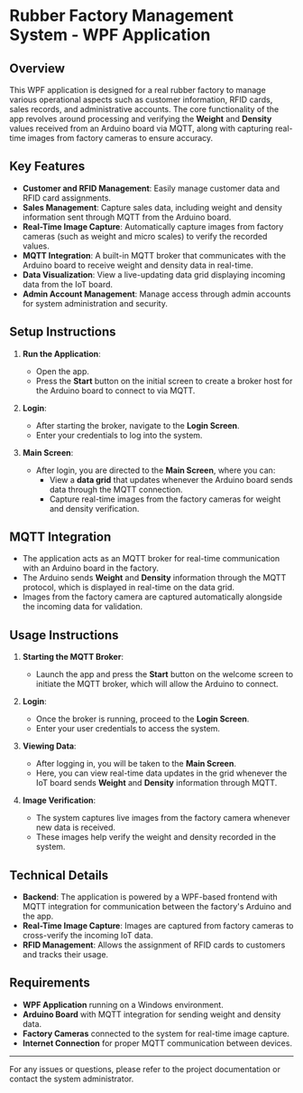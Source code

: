 # Rubber Factory Management System - WPF Application

## Overview

This WPF application is designed for a real rubber factory to manage various operational aspects such as customer information, RFID cards, sales records, and administrative accounts. The core functionality of the app revolves around processing and verifying the **Weight** and **Density** values received from an Arduino board via MQTT, along with capturing real-time images from factory cameras to ensure accuracy.

## Key Features

- **Customer and RFID Management**: Easily manage customer data and RFID card assignments.
- **Sales Management**: Capture sales data, including weight and density information sent through MQTT from the Arduino board.
- **Real-Time Image Capture**: Automatically capture images from factory cameras (such as weight and micro scales) to verify the recorded values.
- **MQTT Integration**: A built-in MQTT broker that communicates with the Arduino board to receive weight and density data in real-time.
- **Data Visualization**: View a live-updating data grid displaying incoming data from the IoT board.
- **Admin Account Management**: Manage access through admin accounts for system administration and security.

## Setup Instructions

1. **Run the Application**:
   - Open the app.
   - Press the **Start** button on the initial screen to create a broker host for the Arduino board to connect to via MQTT.

2. **Login**:
   - After starting the broker, navigate to the **Login Screen**.
   - Enter your credentials to log into the system.
   
3. **Main Screen**:
   - After login, you are directed to the **Main Screen**, where you can:
     - View a **data grid** that updates whenever the Arduino board sends data through the MQTT connection.
     - Capture real-time images from the factory cameras for weight and density verification.
   
## MQTT Integration

- The application acts as an MQTT broker for real-time communication with an Arduino board in the factory.
- The Arduino sends **Weight** and **Density** information through the MQTT protocol, which is displayed in real-time on the data grid.
- Images from the factory camera are captured automatically alongside the incoming data for validation.

## Usage Instructions

1. **Starting the MQTT Broker**: 
   - Launch the app and press the **Start** button on the welcome screen to initiate the MQTT broker, which will allow the Arduino to connect.

2. **Login**:
   - Once the broker is running, proceed to the **Login Screen**. 
   - Enter your user credentials to access the system.
   
3. **Viewing Data**:
   - After logging in, you will be taken to the **Main Screen**.
   - Here, you can view real-time data updates in the grid whenever the IoT board sends **Weight** and **Density** information through MQTT.

4. **Image Verification**:
   - The system captures live images from the factory camera whenever new data is received.
   - These images help verify the weight and density recorded in the system.

## Technical Details

- **Backend**: The application is powered by a WPF-based frontend with MQTT integration for communication between the factory's Arduino and the app.
- **Real-Time Image Capture**: Images are captured from factory cameras to cross-verify the incoming IoT data.
- **RFID Management**: Allows the assignment of RFID cards to customers and tracks their usage.

## Requirements

- **WPF Application** running on a Windows environment.
- **Arduino Board** with MQTT integration for sending weight and density data.
- **Factory Cameras** connected to the system for real-time image capture.
- **Internet Connection** for proper MQTT communication between devices.

---

For any issues or questions, please refer to the project documentation or contact the system administrator.
